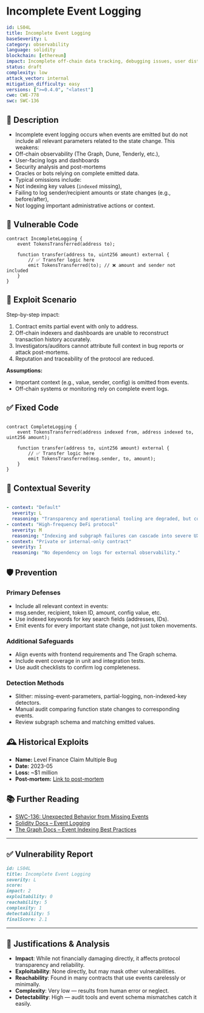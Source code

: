 # Incomplete Event Logging

```YAML
id: LS04L
title: Incomplete Event Logging 
baseSeverity: L
category: observability
language: solidity
blockchain: [ethereum]
impact: Incomplete off-chain data tracking, debugging issues, user distrust
status: draft
complexity: low
attack_vector: internal
mitigation_difficulty: easy
versions: [">=0.4.0", "<latest"]
cwe: CWE-778
swc: SWC-136
```

## 📝 Description

- Incomplete event logging occurs when events are emitted but do not include all relevant parameters related to the state change. This weakens:
- Off-chain observability (The Graph, Dune, Tenderly, etc.),
- User-facing logs and dashboards
- Security analysis and post-mortems
- Oracles or bots relying on complete emitted data.
- Typical omissions include:
- Not indexing key values (`indexed` missing),
- Failing to log sender/recipient amounts or state changes (e.g., before/after),
- Not logging important administrative actions or context.

## 🚨 Vulnerable Code

```solidity
contract IncompleteLogging {
    event TokensTransferred(address to);

    function transfer(address to, uint256 amount) external {
        // ✅ Transfer logic here
        emit TokensTransferred(to); // ❌ amount and sender not included
    }
}
```
## 🧪 Exploit Scenario

Step-by-step impact:

1. Contract emits partial event with only to address.
2. Off-chain indexers and dashboards are unable to reconstruct transaction history accurately.
3. Investigators/auditors cannot attribute full context in bug reports or attack post-mortems.
4. Reputation and traceability of the protocol are reduced.

**Assumptions:**

- Important context (e.g., value, sender, config) is omitted from events.
- Off-chain systems or monitoring rely on complete event logs.

## ✅ Fixed Code

```solidity

contract CompleteLogging {
    event TokensTransferred(address indexed from, address indexed to, uint256 amount);

    function transfer(address to, uint256 amount) external {
        // ✅ Transfer logic here
        emit TokensTransferred(msg.sender, to, amount);
    }
}
```

## 🧭 Contextual Severity

```yaml

- context: "Default"
  severity: L
  reasoning: "Transparency and operational tooling are degraded, but core assets are not at risk."
- context: "High-frequency DeFi protocol"
  severity: M
  reasoning: "Indexing and subgraph failures can cascade into severe UX or trading bugs."
- context: "Private or internal-only contract"
  severity: I
  reasoning: "No dependency on logs for external observability."
```

## 🛡️ Prevention

### Primary Defenses

- Include all relevant context in events:
- msg.sender, recipient, token ID, amount, config value, etc.
- Use indexed keywords for key search fields (addresses, IDs).
- Emit events for every important state change, not just token movements.

### Additional Safeguards

- Align events with frontend requirements and The Graph schema.
- Include event coverage in unit and integration tests.
- Use audit checklists to confirm log completeness.

### Detection Methods

- Slither: missing-event-parameters, partial-logging, non-indexed-key detectors.
- Manual audit comparing function state changes to corresponding events.
- Review subgraph schema and matching emitted values.

## 🕰️ Historical Exploits

- **Name:** Level Finance Claim Multiple Bug 
- **Date:** 2023-05
- **Loss:** ~$1 million  
- **Post-mortem:** [Link to post-mortem](https://cointelegraph.com/news/level-finance-confirms-1m-exploit-due-to-buggy-smart-contract) 

## 📚 Further Reading

- [SWC-136: Unexpected Behavior from Missing Events](https://swcregistry.io/docs/SWC-136) 
- [Solidity Docs – Event Logging](https://docs.soliditylang.org/en/latest/contracts.html#events) 
- [The Graph Docs – Event Indexing Best Practices](https://thegraph.com/docs/en/developing/defining-a-subgraph/) 

---

## ✅ Vulnerability Report 

```markdown
id: LS04L
title: Incomplete Event Logging 
severity: L
score:
impact: 2         
exploitability: 0 
reachability: 5   
complexity: 1     
detectability: 5  
finalScore: 2.1
```

---

## 📄 Justifications & Analysis

- **Impact**: While not financially damaging directly, it affects protocol transparency and reliability.
- **Exploitability**: None directly, but may mask other vulnerabilities.
- **Reachability**: Found in many contracts that use events carelessly or minimally.
- **Complexity**: Very low — results from human error or neglect.
- **Detectability**: High — audit tools and event schema mismatches catch it easily.
